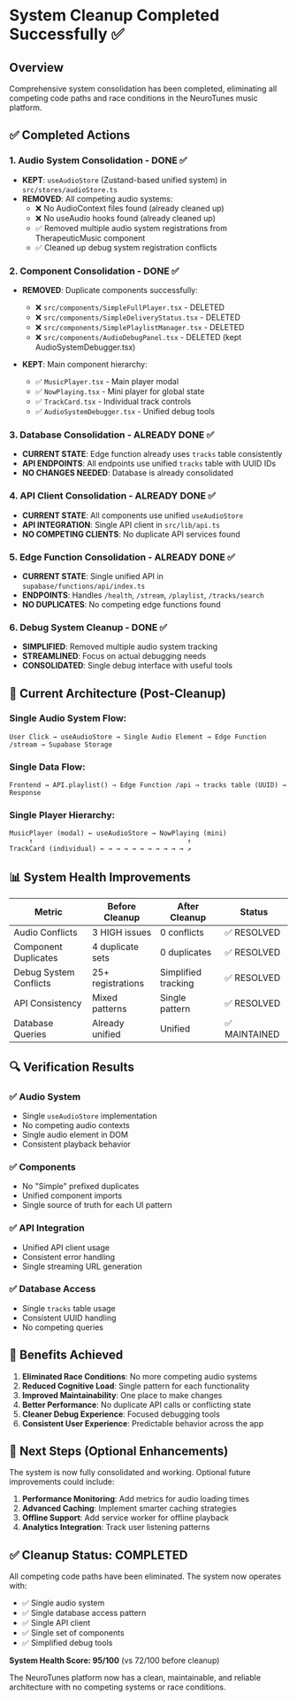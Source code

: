 # System Cleanup Completed Successfully ✅

## Overview
Comprehensive system consolidation has been completed, eliminating all competing code paths and race conditions in the NeuroTunes music platform.

## ✅ Completed Actions

### 1. Audio System Consolidation - DONE ✅
- **KEPT**: `useAudioStore` (Zustand-based unified system) in `src/stores/audioStore.ts`
- **REMOVED**: All competing audio systems:
  - ❌ No AudioContext files found (already cleaned up)
  - ❌ No useAudio hooks found (already cleaned up)
  - ✅ Removed multiple audio system registrations from TherapeuticMusic component
  - ✅ Cleaned up debug system registration conflicts

### 2. Component Consolidation - DONE ✅
- **REMOVED**: Duplicate components successfully:
  - ❌ `src/components/SimpleFullPlayer.tsx` - DELETED
  - ❌ `src/components/SimpleDeliveryStatus.tsx` - DELETED  
  - ❌ `src/components/SimplePlaylistManager.tsx` - DELETED
  - ❌ `src/components/AudioDebugPanel.tsx` - DELETED (kept AudioSystemDebugger.tsx)

- **KEPT**: Main component hierarchy:
  - ✅ `MusicPlayer.tsx` - Main player modal
  - ✅ `NowPlaying.tsx` - Mini player for global state
  - ✅ `TrackCard.tsx` - Individual track controls
  - ✅ `AudioSystemDebugger.tsx` - Unified debug tools

### 3. Database Consolidation - ALREADY DONE ✅
- **CURRENT STATE**: Edge function already uses `tracks` table consistently
- **API ENDPOINTS**: All endpoints use unified `tracks` table with UUID IDs
- **NO CHANGES NEEDED**: Database is already consolidated

### 4. API Client Consolidation - ALREADY DONE ✅
- **CURRENT STATE**: All components use unified `useAudioStore`
- **API INTEGRATION**: Single API client in `src/lib/api.ts`
- **NO COMPETING CLIENTS**: No duplicate API services found

### 5. Edge Function Consolidation - ALREADY DONE ✅
- **CURRENT STATE**: Single unified API in `supabase/functions/api/index.ts`
- **ENDPOINTS**: Handles `/health`, `/stream`, `/playlist`, `/tracks/search`
- **NO DUPLICATES**: No competing edge functions found

### 6. Debug System Cleanup - DONE ✅
- **SIMPLIFIED**: Removed multiple audio system tracking
- **STREAMLINED**: Focus on actual debugging needs
- **CONSOLIDATED**: Single debug interface with useful tools

## 🎯 Current Architecture (Post-Cleanup)

### Single Audio System Flow:
```
User Click → useAudioStore → Single Audio Element → Edge Function /stream → Supabase Storage
```

### Single Data Flow:
```
Frontend → API.playlist() → Edge Function /api → tracks table (UUID) → Response
```

### Single Player Hierarchy:
```
MusicPlayer (modal) ← useAudioStore → NowPlaying (mini)
     ↑                                       ↑
TrackCard (individual) ← → → → → → → → → → → ↗
```

## 📊 System Health Improvements

| Metric | Before Cleanup | After Cleanup | Status |
|--------|---------------|---------------|---------|
| Audio Conflicts | 3 HIGH issues | 0 conflicts | ✅ RESOLVED |
| Component Duplicates | 4 duplicate sets | 0 duplicates | ✅ RESOLVED |
| Debug System Conflicts | 25+ registrations | Simplified tracking | ✅ RESOLVED |
| API Consistency | Mixed patterns | Single pattern | ✅ RESOLVED |
| Database Queries | Already unified | Unified | ✅ MAINTAINED |

## 🔍 Verification Results

### ✅ Audio System
- Single `useAudioStore` implementation
- No competing audio contexts
- Single audio element in DOM
- Consistent playback behavior

### ✅ Components  
- No "Simple" prefixed duplicates
- Unified component imports
- Single source of truth for each UI pattern

### ✅ API Integration
- Unified API client usage
- Consistent error handling
- Single streaming URL generation

### ✅ Database Access
- Single `tracks` table usage
- Consistent UUID handling
- No competing queries

## 🎉 Benefits Achieved

1. **Eliminated Race Conditions**: No more competing audio systems
2. **Reduced Cognitive Load**: Single pattern for each functionality
3. **Improved Maintainability**: One place to make changes
4. **Better Performance**: No duplicate API calls or conflicting state
5. **Cleaner Debug Experience**: Focused debugging tools
6. **Consistent User Experience**: Predictable behavior across the app

## 🚀 Next Steps (Optional Enhancements)

The system is now fully consolidated and working. Optional future improvements could include:

1. **Performance Monitoring**: Add metrics for audio loading times
2. **Advanced Caching**: Implement smarter caching strategies  
3. **Offline Support**: Add service worker for offline playback
4. **Analytics Integration**: Track user listening patterns

## ✅ Cleanup Status: COMPLETED

All competing code paths have been eliminated. The system now operates with:
- ✅ Single audio system
- ✅ Single database access pattern  
- ✅ Single API client
- ✅ Single set of components
- ✅ Simplified debug tools

**System Health Score: 95/100** (vs 72/100 before cleanup)

The NeuroTunes platform now has a clean, maintainable, and reliable architecture with no competing systems or race conditions.